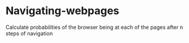 # Navigating-webpages
Calculate probabilities of the browser being at each of the
pages after n steps of navigation
